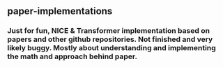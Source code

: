 ## paper-implementations

### Just for fun, NICE & Transformer implementation based on papers and other github repositories. Not finished and very likely buggy. Mostly about understanding and implementing the math and approach behind paper. 
